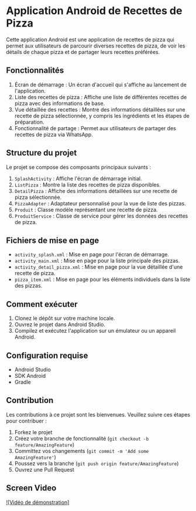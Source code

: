 # Application Android de Recettes de Pizza

Cette application Android est une application de recettes de pizza qui permet aux utilisateurs de parcourir diverses recettes de pizza, de voir les détails de chaque pizza et de partager leurs recettes préférées.

## Fonctionnalités

1. Écran de démarrage : Un écran d'accueil qui s'affiche au lancement de l'application.
2. Liste des recettes de pizza : Affiche une liste de différentes recettes de pizza avec des informations de base.
3. Vue détaillée des recettes : Montre des informations détaillées sur une recette de pizza sélectionnée, y compris les ingrédients et les étapes de préparation.
4. Fonctionnalité de partage : Permet aux utilisateurs de partager des recettes de pizza via WhatsApp.

## Structure du projet

Le projet se compose des composants principaux suivants :

1. `SplashActivity` : Affiche l'écran de démarrage initial.
2. `ListPizza` : Montre la liste des recettes de pizza disponibles.
3. `DetailPizza` : Affiche des informations détaillées sur une recette de pizza sélectionnée.
4. `PizzaAdapter` : Adaptateur personnalisé pour la vue de liste des pizzas.
5. `Produit` : Classe modèle représentant une recette de pizza.
6. `ProduitService` : Classe de service pour gérer les données des recettes de pizza.

## Fichiers de mise en page

- `activity_splash.xml` : Mise en page pour l'écran de démarrage.
- `activity_main.xml` : Mise en page pour la liste principale des pizzas.
- `activity_detail_pizza.xml` : Mise en page pour la vue détaillée d'une recette de pizza.
- `pizza_item.xml` : Mise en page pour les éléments individuels dans la liste des pizzas.

## Comment exécuter

1. Clonez le dépôt sur votre machine locale.
2. Ouvrez le projet dans Android Studio.
3. Compilez et exécutez l'application sur un émulateur ou un appareil Android.

## Configuration requise

- Android Studio
- SDK Android 
- Gradle 

## Contribution

Les contributions à ce projet sont les bienvenues. Veuillez suivre ces étapes pour contribuer :

1. Forkez le projet
2. Créez votre branche de fonctionnalité (`git checkout -b feature/AmazingFeature`)
3. Committez vos changements (`git commit -m 'Add some AmazingFeature'`)
4. Poussez vers la branche (`git push origin feature/AmazingFeature`)
5. Ouvrez une Pull Request
## Screen Video
[![Vidéo de démonstration]](https://github.com/user-attachments/assets/c5e61594-54fc-42e3-b7af-e0bdae4e13c8)

